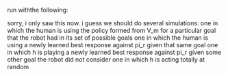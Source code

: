 run withthe following:

sorry, i only saw this now. i guess we should do several simulations:
one in which the human is using the policy formed from V_m for a particular goal that the robot had in its set of possible goals
one in which the human is using a newly learned best response against pi_r given that same goal
one in which h is playing a newly learned best response against pi_r given some other goal the robot did not consider
one in which h is acting totally at random
